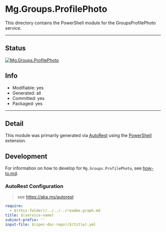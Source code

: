 <!-- region Generated -->
# Mg.Groups.ProfilePhoto
This directory contains the PowerShell module for the GroupsProfilePhoto service.

---
## Status
[![Mg.Groups.ProfilePhoto](https://img.shields.io/powershellgallery/v/Mg.Groups.ProfilePhoto.svg?style=flat-square&label=Mg.Groups.ProfilePhoto "Mg.Groups.ProfilePhoto")](https://www.powershellgallery.com/packages/Mg.Groups.ProfilePhoto/)

## Info
- Modifiable: yes
- Generated: all
- Committed: yes
- Packaged: yes

---
## Detail
This module was primarily generated via [AutoRest](https://github.com/Azure/autorest) using the [PowerShell](https://github.com/Azure/autorest.powershell) extension.

## Development
For information on how to develop for `Mg.Groups.ProfilePhoto`, see [how-to.md](how-to.md).
<!-- endregion -->

### AutoRest Configuration

> see https://aka.ms/autorest

``` yaml
require:
  - $(this-folder)/../../../readme.graph.md
title: $(service-name)
subject-prefix: ''
input-file: $(spec-doc-repo)/$(title).yml
```
